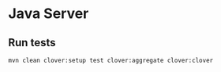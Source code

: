 # Java Server

## Run tests

``` bash
mvn clean clover:setup test clover:aggregate clover:clover
```
